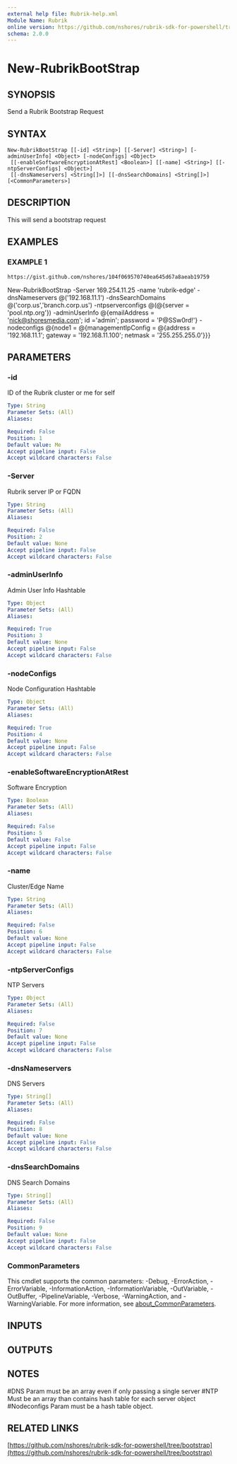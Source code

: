 ```yaml
---
external help file: Rubrik-help.xml
Module Name: Rubrik
online version: https://github.com/nshores/rubrik-sdk-for-powershell/tree/bootstrap
schema: 2.0.0
---
```


# New-RubrikBootStrap

## SYNOPSIS
Send a Rubrik Bootstrap Request

## SYNTAX

```
New-RubrikBootStrap [[-id] <String>] [[-Server] <String>] [-adminUserInfo] <Object> [-nodeConfigs] <Object>
 [[-enableSoftwareEncryptionAtRest] <Boolean>] [[-name] <String>] [[-ntpServerConfigs] <Object>]
 [[-dnsNameservers] <String[]>] [[-dnsSearchDomains] <String[]>] [<CommonParameters>]
```

## DESCRIPTION
This will send a bootstrap request

## EXAMPLES

### EXAMPLE 1
```
https://gist.github.com/nshores/104f069570740ea645d67a8aeab19759
```

New-RubrikBootStrap -Server 169.254.11.25 
-name 'rubrik-edge' 
-dnsNameservers @('192.168.11.1')
-dnsSearchDomains @('corp.us','branch.corp.us')
-ntpserverconfigs @(@{server = 'pool.ntp.org'})
-adminUserInfo @{emailAddress = 'nick@shoresmedia.com'; id ='admin'; password = 'P@SSw0rd!'}
-nodeconfigs @{node1 = @{managementIpConfig = @{address = '192.168.11.1'; gateway = '192.168.11.100'; netmask = '255.255.255.0'}}}

## PARAMETERS

### -id
ID of the Rubrik cluster or me for self

```yaml
Type: String
Parameter Sets: (All)
Aliases:

Required: False
Position: 1
Default value: Me
Accept pipeline input: False
Accept wildcard characters: False
```

### -Server
Rubrik server IP or FQDN

```yaml
Type: String
Parameter Sets: (All)
Aliases:

Required: False
Position: 2
Default value: None
Accept pipeline input: False
Accept wildcard characters: False
```

### -adminUserInfo
Admin User Info Hashtable

```yaml
Type: Object
Parameter Sets: (All)
Aliases:

Required: True
Position: 3
Default value: None
Accept pipeline input: False
Accept wildcard characters: False
```

### -nodeConfigs
Node Configuration Hashtable

```yaml
Type: Object
Parameter Sets: (All)
Aliases:

Required: True
Position: 4
Default value: None
Accept pipeline input: False
Accept wildcard characters: False
```

### -enableSoftwareEncryptionAtRest
Software Encryption

```yaml
Type: Boolean
Parameter Sets: (All)
Aliases:

Required: False
Position: 5
Default value: False
Accept pipeline input: False
Accept wildcard characters: False
```

### -name
Cluster/Edge Name

```yaml
Type: String
Parameter Sets: (All)
Aliases:

Required: False
Position: 6
Default value: None
Accept pipeline input: False
Accept wildcard characters: False
```

### -ntpServerConfigs
NTP Servers

```yaml
Type: Object
Parameter Sets: (All)
Aliases:

Required: False
Position: 7
Default value: None
Accept pipeline input: False
Accept wildcard characters: False
```

### -dnsNameservers
DNS Servers

```yaml
Type: String[]
Parameter Sets: (All)
Aliases:

Required: False
Position: 8
Default value: None
Accept pipeline input: False
Accept wildcard characters: False
```

### -dnsSearchDomains
DNS Search Domains

```yaml
Type: String[]
Parameter Sets: (All)
Aliases:

Required: False
Position: 9
Default value: None
Accept pipeline input: False
Accept wildcard characters: False
```

### CommonParameters
This cmdlet supports the common parameters: -Debug, -ErrorAction, -ErrorVariable, -InformationAction, -InformationVariable, -OutVariable, -OutBuffer, -PipelineVariable, -Verbose, -WarningAction, and -WarningVariable. For more information, see [about_CommonParameters](http://go.microsoft.com/fwlink/?LinkID=113216).

## INPUTS

## OUTPUTS

## NOTES
#DNS Param must be an array even if only passing a single server
#NTP Must be an array than contains hash table for each server object
#Nodeconfigs Param must be a hash table object.

## RELATED LINKS

[https://github.com/nshores/rubrik-sdk-for-powershell/tree/bootstrap](https://github.com/nshores/rubrik-sdk-for-powershell/tree/bootstrap)

